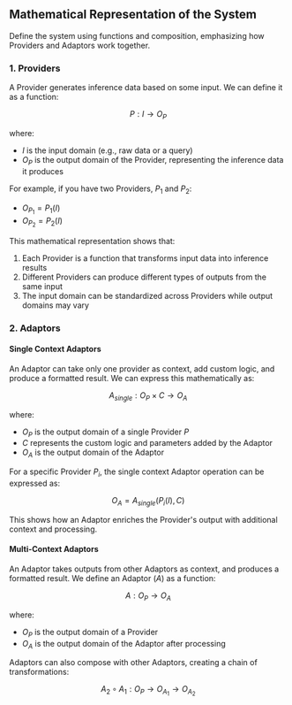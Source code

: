 ## Mathematical Representation of the System
Define the system using functions and composition, emphasizing how Providers and Adaptors work together.

### 1. Providers
A Provider generates inference data based on some input. We can define it as a function:

$$P: I \rightarrow O_P$$

where:
- $I$ is the input domain (e.g., raw data or a query)
- $O_P$ is the output domain of the Provider, representing the inference data it produces

For example, if you have two Providers, $P_1$ and $P_2$:
- $O_{P_1} = P_1(I)$
- $O_{P_2} = P_2(I)$

This mathematical representation shows that:
1. Each Provider is a function that transforms input data into inference results
2. Different Providers can produce different types of outputs from the same input
3. The input domain can be standardized across Providers while output domains may vary

### 2. Adaptors

#### Single Context Adaptors
An Adaptor can take only one provider as context, add custom logic, and produce a formatted result. We can express this mathematically as:

$$A_{single}: O_P \times C \rightarrow O_A$$

where:
- $O_P$ is the output domain of a single Provider $P$
- $C$ represents the custom logic and parameters added by the Adaptor
- $O_A$ is the output domain of the Adaptor

For a specific Provider $P_i$, the single context Adaptor operation can be expressed as:

$$O_A = A_{single}(P_i(I), C)$$

This shows how an Adaptor enriches the Provider's output with additional context and processing.

#### Multi-Context Adaptors
An Adaptor takes outputs from other Adaptors as context, and produces a formatted result. We define an Adaptor ($A$) as a function:

$$A: O_P \rightarrow O_A$$

where:
- $O_P$ is the output domain of a Provider
- $O_A$ is the output domain of the Adaptor after processing

Adaptors can also compose with other Adaptors, creating a chain of transformations:

$$A_2 \circ A_1: O_P \rightarrow O_{A_1} \rightarrow O_{A_2}$$





